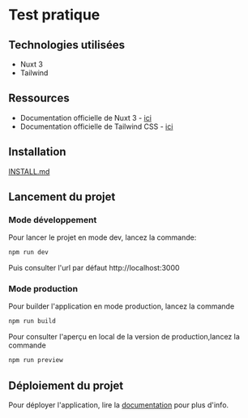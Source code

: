 # Test pratique

## Technologies utilisées

- Nuxt 3
- Tailwind

## Ressources

- Documentation officielle de Nuxt 3 - [ici](https://nuxt.com/docs/getting-started/introduction)
- Documentation officielle de Tailwind CSS - [ici](https://tailwindcss.com/docs/installation)

## Installation

[INSTALL.md](./INSTALL.md)

## Lancement du projet

### Mode développement

Pour lancer le projet en mode dev, lancez la commande:

```bash
npm run dev
```

Puis consulter l'url par défaut http://localhost:3000

### Mode production

Pour builder l'application en mode production, lancez la commande

```bash
npm run build
```

Pour consulter l'aperçu en local de la version de production,lancez la commande

```bash
npm run preview
```

## Déploiement du projet

Pour déployer l'application, lire la [documentation](https://nuxt.com/docs/getting-started/deployment) pour plus d'info.
